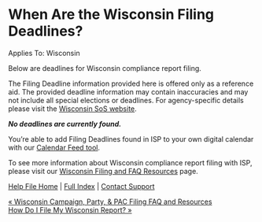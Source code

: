  When Are the Wisconsin Filing Deadlines?
==========

Applies To: Wisconsin

 Below are deadlines for Wisconsin compliance report filing.

The Filing Deadline information provided here is offered only as a reference aid. The provided deadline information may contain inaccuracies and may not include all special elections or deadlines. For agency-specific details please visit the [Wisconsin SoS website](https://ethics.wi.gov/Pages/home.aspx).

***No deadlines are currently found.***

You’re able to add Filing Deadlines found in ISP to your own digital calendar with our [Calendar Feed tool](https://ispolitical.com/what-are-calendar-feeds/).

To see more information about Wisconsin compliance report filing with ISP, please visit our [Wisconsin Filing and FAQ Resources](https://ispolitical.com/wisconsin-campaign-party-pac-filing-faq-and-resources/) page.

[Help File Home](/help/) | [Full Index](/Help-File-Directory/) | [Contact Support](mailto:support@ISPolitical.com)

[« Wisconsin Campaign, Party, & PAC Filing FAQ and Resources](/Wisconsin-Campaign-Party-PAC-Filing-FAQ-and-Resources)  
[How Do I File My Wisconsin Report? »](/How-Do-I-File-My-Wisconsin-Report)
